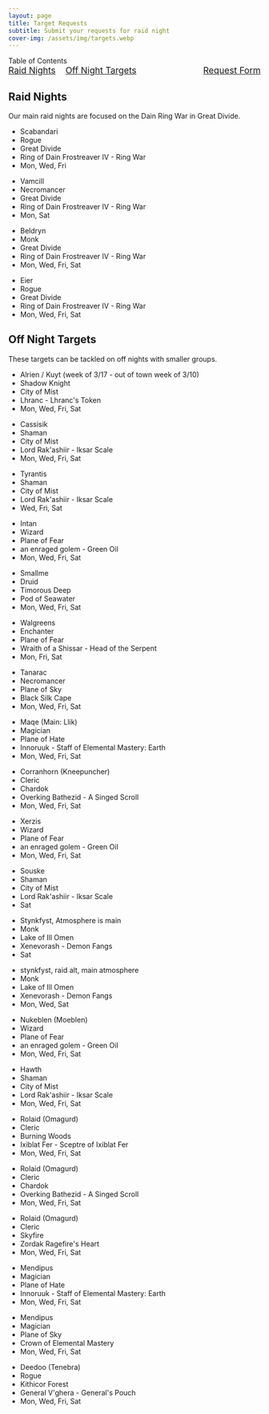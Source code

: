 ```yaml
---
layout: page
title: Target Requests
subtitle: Submit your requests for raid night
cover-img: /assets/img/targets.webp
---
```


<div class="toc-heading">Table of Contents</div>
<div style="display: flex; justify-content: space-between; align-items: center; font-size: 1.25em; margin-bottom: 20px;">
  <div style="display: flex; gap: 20px; flex: 1;">
    <a href="#raid-nights">Raid Nights</a>
    <a href="#off-night-targets">Off Night Targets</a>
  </div>
  <div style="margin-left: 20px;">
    <a href="https://docs.google.com/forms/d/e/1FAIpQLSfrdGZCRdUpdJ14DtRNTurlymNWYFvUbFBp0GvLOXvZb9JApA/viewform">Request Form</a>
  </div>
</div>

<h2 id="raid-nights">Raid Nights</h2>
<p class="raid-description">Our main raid nights are focused on the Dain Ring War in Great Divide.</p>
<div class="card-container">
  <div class="card rogue">
    <ul>
      <li>Scabandari</li>
      <li>Rogue</li>
      <li>Great Divide</li>
      <li>Ring of Dain Frostreaver IV - Ring War</li>
      <li>Mon, Wed, Fri</li>
    </ul>
  </div>
  <div class="card necromancer">
    <ul>
      <li>Vamcill</li>
      <li>Necromancer</li>
      <li>Great Divide</li>
      <li>Ring of Dain Frostreaver IV - Ring War</li>
      <li>Mon, Sat</li>
    </ul>
  </div>
  <div class="card monk">
    <ul>
      <li>Beldryn</li>
      <li>Monk</li>
      <li>Great Divide</li>
      <li>Ring of Dain Frostreaver IV - Ring War</li>
      <li>Mon, Wed, Fri, Sat</li>
    </ul>
  </div>
  <div class="card rogue">
    <ul>
      <li>Eier</li>
      <li>Rogue</li>
      <li>Great Divide</li>
      <li>Ring of Dain Frostreaver IV - Ring War</li>
      <li>Mon, Wed, Fri, Sat</li>
    </ul>
  </div>
</div>

<h2 id="off-night-targets">Off Night Targets</h2>
<p class="raid-description">These targets can be tackled on off nights with smaller groups.</p>
<div class="card-container">
  <div class="card shadow-knight">
    <ul>
      <li>Alrien / Kuyt (week of 3/17 - out of town week of 3/10)</li>
      <li>Shadow Knight</li>
      <li>City of Mist</li>
      <li>Lhranc - Lhranc's Token</li>
      <li>Mon, Wed, Fri, Sat</li>
    </ul>
  </div>
  <div class="card shaman">
    <ul>
      <li>Cassisik </li>
      <li>Shaman</li>
      <li>City of Mist</li>
      <li>Lord Rak'ashiir - Iksar Scale</li>
      <li>Mon, Wed, Fri, Sat</li>
    </ul>
  </div>
  <div class="card shaman">
    <ul>
      <li>Tyrantis</li>
      <li>Shaman</li>
      <li>City of Mist</li>
      <li>Lord Rak'ashiir - Iksar Scale</li>
      <li>Wed, Fri, Sat</li>
    </ul>
  </div>
  <div class="card wizard">
    <ul>
      <li>Intan</li>
      <li>Wizard</li>
      <li>Plane of Fear</li>
      <li>an enraged golem - Green Oil</li>
      <li>Mon, Wed, Fri, Sat</li>
    </ul>
  </div>
  <div class="card druid">
    <ul>
      <li>Smallme</li>
      <li>Druid</li>
      <li>Timorous Deep</li>
      <li>Pod of Seawater</li>
      <li>Mon, Wed, Fri, Sat</li>
    </ul>
  </div>
  <div class="card enchanter">
    <ul>
      <li>Walgreens</li>
      <li>Enchanter</li>
      <li>Plane of Fear</li>
      <li>Wraith of a Shissar - Head of the Serpent</li>
      <li>Mon, Fri, Sat</li>
    </ul>
  </div>
  <div class="card necromancer">
    <ul>
      <li>Tanarac</li>
      <li>Necromancer</li>
      <li>Plane of Sky</li>
      <li>Black Silk Cape</li>
      <li>Mon, Wed, Fri, Sat</li>
    </ul>
  </div>
  <div class="card magician">
    <ul>
      <li>Maqe (Main: Llik)</li>
      <li>Magician</li>
      <li>Plane of Hate</li>
      <li>Innoruuk - Staff of Elemental Mastery: Earth</li>
      <li>Mon, Wed, Fri, Sat</li>
    </ul>
  </div>
  <div class="card cleric">
    <ul>
      <li>Corranhorn (Kneepuncher)</li>
      <li>Cleric</li>
      <li>Chardok</li>
      <li>Overking Bathezid - A Singed Scroll</li>
      <li>Mon, Wed, Fri, Sat</li>
    </ul>
  </div>
  <div class="card wizard">
    <ul>
      <li>Xerzis</li>
      <li>Wizard</li>
      <li>Plane of Fear</li>
      <li>an enraged golem - Green Oil</li>
      <li>Mon, Wed, Fri, Sat</li>
    </ul>
  </div>
  <div class="card shaman">
    <ul>
      <li>Souske</li>
      <li>Shaman</li>
      <li>City of Mist</li>
      <li>Lord Rak'ashiir - Iksar Scale</li>
      <li>Sat</li>
    </ul>
  </div>
  <div class="card monk">
    <ul>
      <li>Stynkfyst, Atmosphere is main</li>
      <li>Monk</li>
      <li>Lake of Ill Omen</li>
      <li>Xenevorash - Demon Fangs</li>
      <li>Sat</li>
    </ul>
  </div>
  <div class="card monk">
    <ul>
      <li>stynkfyst, raid alt, main atmosphere</li>
      <li>Monk</li>
      <li>Lake of Ill Omen</li>
      <li>Xenevorash - Demon Fangs</li>
      <li>Mon, Wed, Sat</li>
    </ul>
  </div>
  <div class="card wizard">
    <ul>
      <li>Nukeblen (Moeblen)</li>
      <li>Wizard</li>
      <li>Plane of Fear</li>
      <li>an enraged golem - Green Oil</li>
      <li>Mon, Wed, Fri, Sat</li>
    </ul>
  </div>
  <div class="card shaman">
    <ul>
      <li>Hawth</li>
      <li>Shaman</li>
      <li>City of Mist</li>
      <li>Lord Rak'ashiir - Iksar Scale</li>
      <li>Mon, Wed, Fri, Sat</li>
    </ul>
  </div>
  <div class="card cleric">
    <ul>
      <li>Rolaid (Omagurd)</li>
      <li>Cleric</li>
      <li>Burning Woods</li>
      <li>Ixiblat Fer - Sceptre of Ixiblat Fer</li>
      <li>Mon, Wed, Fri, Sat</li>
    </ul>
  </div>
  <div class="card cleric">
    <ul>
      <li>Rolaid (Omagurd)</li>
      <li>Cleric</li>
      <li>Chardok</li>
      <li>Overking Bathezid - A Singed Scroll</li>
      <li>Mon, Wed, Fri, Sat</li>
    </ul>
  </div>
  <div class="card cleric">
    <ul>
      <li>Rolaid (Omagurd)</li>
      <li>Cleric</li>
      <li>Skyfire</li>
      <li>Zordak Ragefire's Heart</li>
      <li>Mon, Wed, Fri, Sat</li>
    </ul>
  </div>
  <div class="card magician">
    <ul>
      <li>Mendipus</li>
      <li>Magician</li>
      <li>Plane of Hate</li>
      <li>Innoruuk - Staff of Elemental Mastery: Earth</li>
      <li>Mon, Wed, Fri, Sat</li>
    </ul>
  </div>
  <div class="card magician">
    <ul>
      <li>Mendipus</li>
      <li>Magician</li>
      <li>Plane of Sky</li>
      <li>Crown of Elemental Mastery</li>
      <li>Mon, Wed, Fri, Sat</li>
    </ul>
  </div>
  <div class="card rogue">
    <ul>
      <li>Deedoo (Tenebra)</li>
      <li>Rogue</li>
      <li>Kithicor Forest</li>
      <li>General V'ghera - General's Pouch</li>
      <li>Mon, Wed, Fri, Sat</li>
    </ul>
  </div>
</div>

